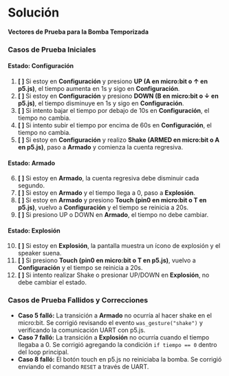 # Solución

**Vectores de Prueba para la Bomba Temporizada**

### **Casos de Prueba Iniciales**
#### **Estado: Configuración**
1. **[ ]** Si estoy en **Configuración** y presiono **UP (A en micro:bit o ↑ en p5.js)**, el tiempo aumenta en 1s y sigo en **Configuración**.
2. **[ ]** Si estoy en **Configuración** y presiono **DOWN (B en micro:bit o ↓ en p5.js)**, el tiempo disminuye en 1s y sigo en **Configuración**.
3. **[ ]** Si intento bajar el tiempo por debajo de 10s en **Configuración**, el tiempo no cambia.
4. **[ ]** Si intento subir el tiempo por encima de 60s en **Configuración**, el tiempo no cambia.
5. **[ ]** Si estoy en **Configuración** y realizo **Shake (ARMED en micro:bit o A en p5.js)**, paso a **Armado** y comienza la cuenta regresiva.

#### **Estado: Armado**
6. **[ ]** Si estoy en **Armado**, la cuenta regresiva debe disminuir cada segundo.
7. **[ ]** Si estoy en **Armado** y el tiempo llega a 0, paso a **Explosión**.
8. **[ ]** Si estoy en **Armado** y presiono **Touch (pin0 en micro:bit o T en p5.js)**, vuelvo a **Configuración** y el tiempo se reinicia a 20s.
9. **[ ]** Si presiono UP o DOWN en **Armado**, el tiempo no debe cambiar.

#### **Estado: Explosión**
10. **[ ]** Si estoy en **Explosión**, la pantalla muestra un ícono de explosión y el speaker suena.
11. **[ ]** Si presiono **Touch (pin0 en micro:bit o T en p5.js)**, vuelvo a **Configuración** y el tiempo se reinicia a 20s.
12. **[ ]** Si intento realizar Shake o presionar UP/DOWN en **Explosión**, no debe cambiar el estado.

### **Casos de Prueba Fallidos y Correcciones**
- **Caso 5 falló:** La transición a **Armado** no ocurría al hacer shake en el micro:bit. Se corrigió revisando el evento `was_gesture("shake")` y verificando la comunicación UART con p5.js.
- **Caso 7 falló:** La transición a **Explosión** no ocurría cuando el tiempo llegaba a 0. Se corrigió agregando la condición `if tiempo == 0` dentro del loop principal.
- **Caso 8 falló:** El botón touch en p5.js no reiniciaba la bomba. Se corrigió enviando el comando `RESET` a través de UART.


